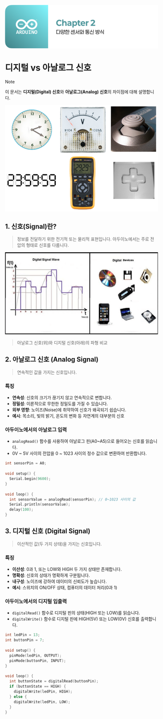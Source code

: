 <img src="./header.png" />

# 디지털 vs 아날로그 신호

> [!NOTE]
> 이 문서는 **디지털(Digital) 신호**와 **아날로그(Analog) 신호**의 차이점에 대해 설명합니다.

<img src="./src/analog_digital.png" />

## 1. 신호(Signal)란?

> 정보를 전달하기 위한 전기적 또는 물리적 표현입니다. 아두이노에서는 주로 전압의 형태로 신호를 다룹니다.

<img src="./src/signal_wave.png" />

> 아날로그 신호(위)와 디지털 신호(아래)의 파형 비교

## 2. 아날로그 신호 (Analog Signal)

> 연속적인 값을 가지는 신호입니다.

### 특징

- **연속성**: 신호의 크기가 끊기지 않고 연속적으로 변합니다.
- **정밀성**: 이론적으로 무한한 정밀도를 가질 수 있습니다.
- **외부 영향**: 노이즈(Noise)에 취약하여 신호가 왜곡되기 쉽습니다.
- **예시**: 목소리, 빛의 밝기, 온도의 변화 등 자연계의 대부분의 신호

### 아두이노에서의 아날로그 입력

- `analogRead()` 함수를 사용하여 아날로그 핀(A0~A5)으로 들어오는 신호를 읽습니다.
- 0V ~ 5V 사이의 전압을 0 ~ 1023 사이의 정수 값으로 변환하여 반환합니다.

```cpp
int sensorPin = A0;

void setup() {
  Serial.begin(9600);
}

void loop() {
  int sensorValue = analogRead(sensorPin); // 0~1023 사이의 값
  Serial.println(sensorValue);
  delay(100);
}
```

## 3. 디지털 신호 (Digital Signal)

> 이산적인 값(두 가지 상태)을 가지는 신호입니다.

### 특징

- **이산성**: 0과 1, 또는 LOW와 HIGH 두 가지 상태만 존재합니다.
- **명확성**: 신호의 상태가 명확하게 구분됩니다.
- **내구성**: 노이즈에 강하여 데이터의 신뢰도가 높습니다.
- **예시**: 스위치의 ON/OFF 상태, 컴퓨터의 데이터 처리(0과 1)

### 아두이노에서의 디지털 입출력

- `digitalRead()` 함수로 디지털 핀의 상태(HIGH 또는 LOW)를 읽습니다.
- `digitalWrite()` 함수로 디지털 핀에 HIGH(5V) 또는 LOW(0V) 신호를 출력합니다.

```cpp
int ledPin = 13;
int buttonPin = 7;

void setup() {
  pinMode(ledPin, OUTPUT);
  pinMode(buttonPin, INPUT);
}

void loop() {
  int buttonState = digitalRead(buttonPin);
  if (buttonState == HIGH) {
    digitalWrite(ledPin, HIGH);
  } else {
    digitalWrite(ledPin, LOW);
  }
}
```
